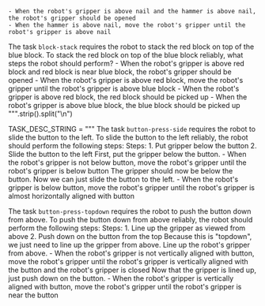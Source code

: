 
    - When the robot's gripper is above nail and the hammer is above nail, the robot's gripper should be opened
    - When the hammer is above nail, move the robot's gripper until the robot's gripper is above nail

The task `block-stack` requires the robot to stack the red block on top of the blue block.
To stack the red block on top of the blue block reliably, what steps the robot should perform?
    - When the robot's gripper is above red block and red block is near blue block, the robot's gripper should be opened
    - When the robot's gripper is above red block, move the robot's gripper until the robot's gripper is above blue block
    - When the robot's gripper is above red block, the red block should be picked up
    - When the robot's gripper is above blue block, the blue block should be picked up
""".strip().split("\n")

TASK_DESC_STRING = """
The task `button-press-side` requires the robot to slide the button to the left.
To slide the button to the left reliably, the robot should perform the following steps:
    Steps:  1. Put gripper below the button  2. Slide the button to the left
    First, put the gripper below the button.
    - When the robot's gripper is not below button, move the robot's gripper until the robot's gripper is below button
    The gripper should now be below the button. Now we can just slide the button to the left.
    - When the robot's gripper is below button, move the robot's gripper until the robot's gripper is almost horizontally aligned with button

The task `button-press-topdown` requires the robot to push the button down from above.
To push the button down from above reliably, the robot should perform the following steps:
    Steps:  1. Line up the gripper as viewed from above  2. Push down on the button from the top
    Because this is "topdown", we just need to line up the gripper from above. Line up the robot's gripper from above.
    - When the robot's gripper is not vertically aligned with button, move the robot's gripper until the robot's gripper is vertically aligned with the button and the robot's gripper is closed
    Now that the gripper is lined up, just push down on the button.
    - When the robot's gripper is vertically aligned with button, move the robot's gripper until the robot's gripper is near the button
